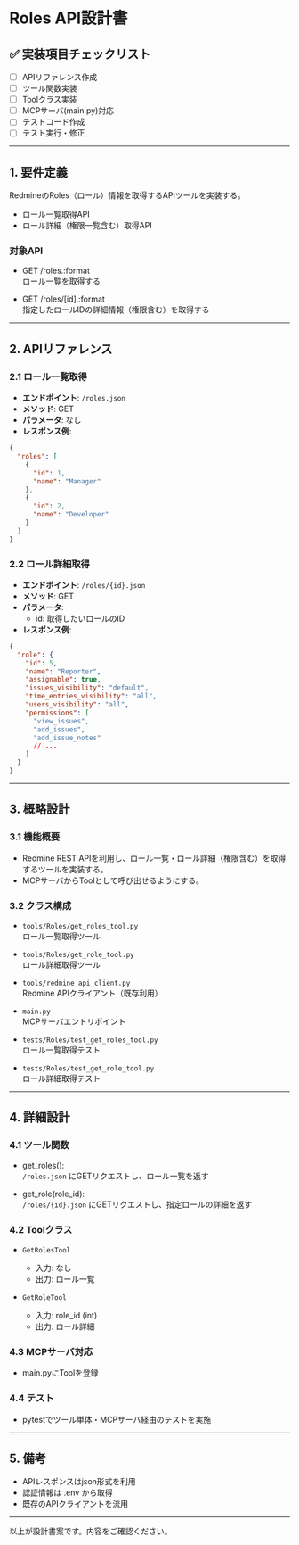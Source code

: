 # Roles API設計書

## ✅ 実装項目チェックリスト

- [ ] APIリファレンス作成
- [ ] ツール関数実装
- [ ] Toolクラス実装
- [ ] MCPサーバ(main.py)対応
- [ ] テストコード作成
- [ ] テスト実行・修正

---

## 1. 要件定義

RedmineのRoles（ロール）情報を取得するAPIツールを実装する。  
- ロール一覧取得API
- ロール詳細（権限一覧含む）取得API

### 対象API

- GET /roles.:format  
  ロール一覧を取得する

- GET /roles/[id].:format  
  指定したロールIDの詳細情報（権限含む）を取得する

---

## 2. APIリファレンス

### 2.1 ロール一覧取得

- **エンドポイント**: `/roles.json`
- **メソッド**: GET
- **パラメータ**: なし
- **レスポンス例**:
```json
{
  "roles": [
    {
      "id": 1,
      "name": "Manager"
    },
    {
      "id": 2,
      "name": "Developer"
    }
  ]
}
```

### 2.2 ロール詳細取得

- **エンドポイント**: `/roles/{id}.json`
- **メソッド**: GET
- **パラメータ**:  
  - id: 取得したいロールのID
- **レスポンス例**:
```json
{
  "role": {
    "id": 5,
    "name": "Reporter",
    "assignable": true,
    "issues_visibility": "default",
    "time_entries_visibility": "all",
    "users_visibility": "all",
    "permissions": [
      "view_issues",
      "add_issues",
      "add_issue_notes"
      // ...
    ]
  }
}
```

---

## 3. 概略設計

### 3.1 機能概要

- Redmine REST APIを利用し、ロール一覧・ロール詳細（権限含む）を取得するツールを実装する。
- MCPサーバからToolとして呼び出せるようにする。

### 3.2 クラス構成

- `tools/Roles/get_roles_tool.py`  
  ロール一覧取得ツール

- `tools/Roles/get_role_tool.py`  
  ロール詳細取得ツール

- `tools/redmine_api_client.py`  
  Redmine APIクライアント（既存利用）

- `main.py`  
  MCPサーバエントリポイント

- `tests/Roles/test_get_roles_tool.py`  
  ロール一覧取得テスト

- `tests/Roles/test_get_role_tool.py`  
  ロール詳細取得テスト

---

## 4. 詳細設計

### 4.1 ツール関数

- get_roles():  
  `/roles.json` にGETリクエストし、ロール一覧を返す

- get_role(role_id):  
  `/roles/{id}.json` にGETリクエストし、指定ロールの詳細を返す

### 4.2 Toolクラス

- `GetRolesTool`  
  - 入力: なし
  - 出力: ロール一覧

- `GetRoleTool`  
  - 入力: role_id (int)
  - 出力: ロール詳細

### 4.3 MCPサーバ対応

- main.pyにToolを登録

### 4.4 テスト

- pytestでツール単体・MCPサーバ経由のテストを実施

---

## 5. 備考

- APIレスポンスはjson形式を利用
- 認証情報は .env から取得
- 既存のAPIクライアントを流用

---

以上が設計書案です。内容をご確認ください。
